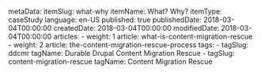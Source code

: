 metaData:
    itemSlug: what-why
    itemName: What? Why?
    itemType: caseStudy
    language: en-US
    published: true
    publishedDate: 2018-03-04T00:00:00
    createdDate: 2018-03-04T00:00:00
    modifiedDate: 2018-03-04T00:00:00
articles:
    - weight: 1
      article: what-is-content-migration-rescue
    - weight: 2
      article: the-content-migration-rescue-process
tags:
    - tagSlug: ddcmr
      tagName: Durable Drupal Content Migration Rescue
    - tagSlug: content-migration-rescue
      tagName: Content Migration Rescue

